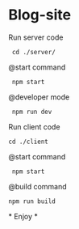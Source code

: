 # Blog-site

Run server code

```
 cd ./server/
```
@start command
```
 npm start
```
@developer mode
```
 npm run dev
```

Run client code

```
cd ./client
```
@start command
```
 npm start
```
@build command
```
npm run build
```

\* Enjoy \*
